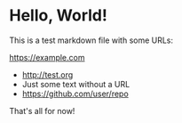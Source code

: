 # Hello, World!

This is a test markdown file with some URLs:

https://example.com


- http://test.org
- Just some text without a URL
- https://github.com/user/repo

That's all for now!
